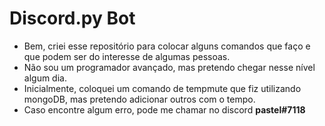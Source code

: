 # Discord.py Bot
- Bem, criei esse repositório para colocar alguns comandos que faço e que podem ser do interesse de algumas pessoas.
- Não sou um programador avançado, mas pretendo chegar nesse nível algum dia.
- Inicialmente, coloquei um comando de tempmute que fiz utilizando mongoDB, mas pretendo adicionar outros com o tempo.
- Caso encontre algum erro, pode me chamar no discord **pastel#7118**
